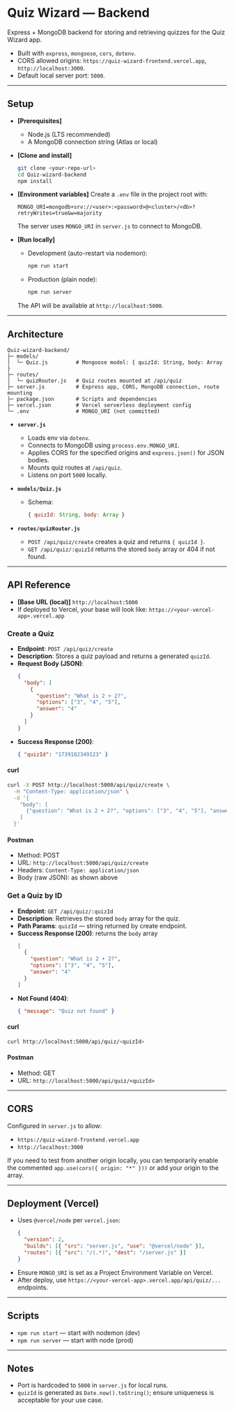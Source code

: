 # Quiz Wizard — Backend

Express + MongoDB backend for storing and retrieving quizzes for the Quiz Wizard app.

- Built with `express`, `mongoose`, `cors`, `dotenv`.
- CORS allowed origins: `https://quiz-wizard-frontend.vercel.app`, `http://localhost:3000`.
- Default local server port: `5000`.

---

## Setup

- **[Prerequisites]**
  - Node.js (LTS recommended)
  - A MongoDB connection string (Atlas or local)

- **[Clone and install]**
  ```bash
  git clone <your-repo-url>
  cd Quiz-wizard-backend
  npm install
  ```

- **[Environment variables]**
  Create a `.env` file in the project root with:
  ```env
  MONGO_URI=mongodb+srv://<user>:<password>@<cluster>/<db>?retryWrites=true&w=majority
  ```
  The server uses `MONGO_URI` in `server.js` to connect to MongoDB.

- **[Run locally]**
  - Development (auto-restart via nodemon):
    ```bash
    npm run start
    ```
  - Production (plain node):
    ```bash
    npm run server
    ```
  The API will be available at `http://localhost:5000`.

---

## Architecture

```
Quiz-wizard-backend/
├─ models/
│  └─ Quiz.js         # Mongoose model: { quizId: String, body: Array }
├─ routes/
│  └─ quizRouter.js   # Quiz routes mounted at /api/quiz
├─ server.js          # Express app, CORS, MongoDB connection, route mounting
├─ package.json       # Scripts and dependencies
├─ vercel.json        # Vercel serverless deployment config
└─ .env               # MONGO_URI (not committed)
```

- **`server.js`**
  - Loads env via `dotenv`.
  - Connects to MongoDB using `process.env.MONGO_URI`.
  - Applies CORS for the specified origins and `express.json()` for JSON bodies.
  - Mounts quiz routes at `/api/quiz`.
  - Listens on port `5000` locally.

- **`models/Quiz.js`**
  - Schema:
    ```js
    { quizId: String, body: Array }
    ```

- **`routes/quizRouter.js`**
  - `POST /api/quiz/create` creates a quiz and returns `{ quizId }`.
  - `GET /api/quiz/:quizId` returns the stored `body` array or 404 if not found.

---

## API Reference

- **[Base URL (local)]** `http://localhost:5000`
- If deployed to Vercel, your base will look like: `https://<your-vercel-app>.vercel.app`

### Create a Quiz

- **Endpoint**: `POST /api/quiz/create`
- **Description**: Stores a quiz payload and returns a generated `quizId`.
- **Request Body (JSON)**:
  ```json
  {
    "body": [
      {
        "question": "What is 2 + 2?",
        "options": ["3", "4", "5"],
        "answer": "4"
      }
    ]
  }
  ```
- **Success Response (200)**:
  ```json
  { "quizId": "1739182349123" }
  ```

#### curl
```bash
curl -X POST http://localhost:5000/api/quiz/create \
  -H "Content-Type: application/json" \
  -d '{
    "body": [
      {"question": "What is 2 + 2?", "options": ["3", "4", "5"], "answer": "4"}
    ]
  }'
```

#### Postman
- Method: POST
- URL: `http://localhost:5000/api/quiz/create`
- Headers: `Content-Type: application/json`
- Body (raw JSON): as shown above

### Get a Quiz by ID

- **Endpoint**: `GET /api/quiz/:quizId`
- **Description**: Retrieves the stored `body` array for the quiz.
- **Path Params**: `quizId` — string returned by create endpoint.
- **Success Response (200)**: returns the `body` array
  ```json
  [
    {
      "question": "What is 2 + 2?",
      "options": ["3", "4", "5"],
      "answer": "4"
    }
  ]
  ```
- **Not Found (404)**:
  ```json
  { "message": "Quiz not found" }
  ```

#### curl
```bash
curl http://localhost:5000/api/quiz/<quizId>
```

#### Postman
- Method: GET
- URL: `http://localhost:5000/api/quiz/<quizId>`

---

## CORS

Configured in `server.js` to allow:
- `https://quiz-wizard-frontend.vercel.app`
- `http://localhost:3000`

If you need to test from another origin locally, you can temporarily enable the commented `app.use(cors({ origin: "*" }))` or add your origin to the array.

---

## Deployment (Vercel)

- Uses `@vercel/node` per `vercel.json`:
  ```json
  {
    "version": 2,
    "builds": [{ "src": "server.js", "use": "@vercel/node" }],
    "routes": [{ "src": "/(.*)", "dest": "/server.js" }]
  }
  ```
- Ensure `MONGO_URI` is set as a Project Environment Variable on Vercel.
- After deploy, use `https://<your-vercel-app>.vercel.app/api/quiz/...` endpoints.

---

## Scripts

- `npm run start` — start with nodemon (dev)
- `npm run server` — start with node (prod)

---

## Notes

- Port is hardcoded to `5000` in `server.js` for local runs.
- `quizId` is generated as `Date.now().toString()`; ensure uniqueness is acceptable for your use case.

